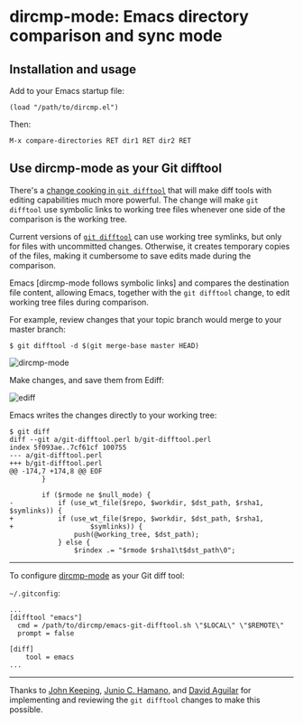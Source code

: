 # dircmp-mode: Emacs directory comparison and sync mode

## Installation and usage

Add to your Emacs startup file:

    (load "/path/to/dircmp.el")

Then:

    M-x compare-directories RET dir1 RET dir2 RET

## Use dircmp-mode as your Git difftool

There's a [change cooking in `git difftool`][change-in-git-difftool]
that will make diff tools with editing capabilities much more powerful.
The change will make `git difftool` use symbolic links to working tree
files whenever one side of the comparison is the working tree.

[change-in-git-difftool]: http://thread.gmane.org/gmane.comp.version-control.git/217979/focus=218164

Current versions of [`git difftool`][git-difftool] can use working tree
symlinks, but only for files with uncommitted changes. Otherwise, it
creates temporary copies of the files, making it cumbersome to save
edits made during the comparison.

[git-difftool]: http://git-scm.com/docs/git-difftool

Emacs [dircmp-mode follows symbolic links] and compares the destination
file content, allowing Emacs, together with the `git difftool` change,
to edit working tree files during comparison.

[dircmp-mode now follows symbolic links]: https://github.com/matthewlmcclure/dircmp-mode/compare/c9e613832289a12320b7bf9fd99e3ed8abf7b012...33def34d89f63551eb7166fba71ddb57aa6ba882

For example, review changes that your topic branch would merge to your
master branch:

    $ git difftool -d $(git merge-base master HEAD)

![dircmp-mode](./dircmp-mode.png)

Make changes, and save them from Ediff:

![ediff](./ediff.png)

Emacs writes the changes directly to your working tree:

    $ git diff
    diff --git a/git-difftool.perl b/git-difftool.perl
    index 5f093ae..7cf61cf 100755
    --- a/git-difftool.perl
    +++ b/git-difftool.perl
    @@ -174,7 +174,8 @@ EOF
     		}
     
     		if ($rmode ne $null_mode) {
    -			if (use_wt_file($repo, $workdir, $dst_path, $rsha1, $symlinks)) {
    +			if (use_wt_file($repo, $workdir, $dst_path, $rsha1,
    +					$symlinks)) {
     				push(@working_tree, $dst_path);
     			} else {
     				$rindex .= "$rmode $rsha1\t$dst_path\0";

***

To configure [dircmp-mode] as your Git diff tool:

[dircmp-mode]: https://github.com/matthewlmcclure/dircmp-mode

`~/.gitconfig`:

    ...
    [difftool "emacs"]
      cmd = /path/to/dircmp/emacs-git-difftool.sh \"$LOCAL\" \"$REMOTE\"
      prompt = false

    [diff]
        tool = emacs
    ...

***

Thanks to [John Keeping], [Junio C. Hamano], and [David Aguilar] for
implementing and reviewing the `git difftool` changes to make this
possible.

[John Keeping]: https://github.com/johnkeeping
[Junio C. Hamano]: https://plus.google.com/108182106411180467879
[David Aguilar]: https://plus.google.com/117558135061629280133

